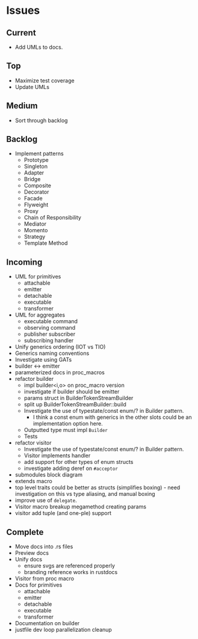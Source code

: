 # Issues
## Current
- Add UMLs to docs.

## Top
- Maximize test coverage
- Update UMLs

## Medium
- Sort through backlog

## Backlog
- Implement patterns
  - Prototype
  - Singleton
  - Adapter
  - Bridge
  - Composite
  - Decorator
  - Facade
  - Flyweight
  - Proxy
  - Chain of Responsibility
  - Mediator
  - Momento
  - Strategy
  - Template Method

## Incoming
- UML for primitives
  - attachable
  - emitter
  - detachable
  - executable
  - transformer
- UML for aggregates
  - executable command
  - observing command
  - publisher subscriber
  - subscribing handler
- Unify generics ordering (IOT vs TIO)
- Generics naming conventions
- Investigate using GATs
- builder <-> emitter
- parameterized docs in proc_macros
- refactor builder
  - impl builder<i,o> on proc_macro version
  - investigate if builder should be emitter
  - params struct in BuilderTokenStreamBuilder
  - split up BuilderTokenStreamBuilder::build
  - Investigate the use of typestate/const enum/? in Builder pattern.
    - I think a const enum with generics in the other slots could be an implementation option here.
  - Outputted type must impl `Builder`
  - Tests
- refactor visitor
  - Investigate the use of typestate/const enum/? in Builder pattern.
  - Visitor implements handler
  - add support for other types of enum structs
  - investigate adding deref on `#acceptor`
- submodules block diagram
- extends macro
- top level traits could be better as structs (simplifies boxing) - need investigation on this vs type aliasing, and manual boxing
- improve use of `delegate`.
- Visitor macro breakup megamethod creating params
- visitor add tuple (and one-ple) support




## Complete
- Move docs into .rs files
- Preview docs
- Unify docs
  - ensure svgs are referenced properly
  - branding reference works in rustdocs
- Visitor from proc macro
- Docs for primitives
  - attachable
  - emitter
  - detachable
  - executable
  - transformer
- Documentation on builder
- justfile dev loop parallelization cleanup
